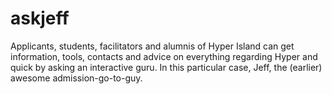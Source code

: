 # askjeff
Applicants, students, facilitators and alumnis of Hyper Island can get information, tools, contacts and advice on everything regarding Hyper and quick by asking an interactive guru. In this particular case, Jeff, the (earlier) awesome admission-go-to-guy.
